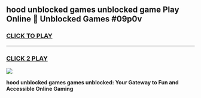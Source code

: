 
## hood unblocked games unblocked game Play Online 👋 Unblocked Games #09p0v
<h3>
<a href="https://premium.freeplayer.one?title=hood_unblocked_games&ref=21F">CLICK TO PLAY</a></h3>
<hr>

<h3>
<a href="https://premium.freeplayer.one?title=hood_unblocked_games&ref=21F">CLICK 2 PLAY</a>
  
</h3>

<a href="https://premium.freeplayer.one?title=hood_unblocked_games&ref=21F/"><img src="https://clearcache.store/games.png"></a>


**hood unblocked games games unblocked: Your Gateway to Fun and Accessible Online Gaming**

